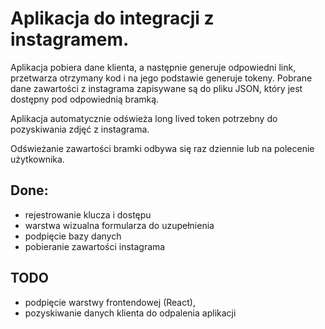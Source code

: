 # Aplikacja do integracji z instagramem.
Aplikacja pobiera dane klienta, a następnie generuje odpowiedni link, przetwarza otrzymany kod i na jego podstawie generuje tokeny.
Pobrane dane zawartości z instagrama zapisywane są do pliku JSON, który jest dostępny pod odpowiednią bramką.

Aplikacja automatycznie odświeża long lived token potrzebny do pozyskiwania zdjęć z instagrama. 

Odświeżanie zawartości bramki odbywa się raz dziennie lub na polecenie użytkownika.

## Done:
- rejestrowanie klucza i dostępu
- warstwa wizualna formularza do uzupełnienia
- podpięcie bazy danych
- pobieranie zawartości instagrama

## TODO
- podpięcie warstwy frontendowej (React),
- pozyskiwanie danych klienta do odpalenia aplikacji
